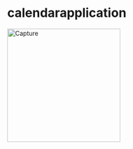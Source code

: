 # calendarapplication
<img width="258" alt="Capture" src="https://github.com/SwasticaKG/calendarapplication/assets/126229701/14a41a91-b081-4131-9785-e3c340486f8e">

